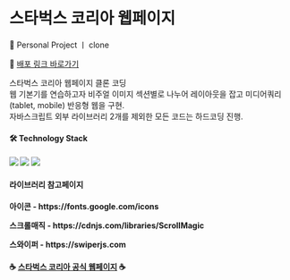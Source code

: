 # 스타벅스 코리아 웹페이지
<p> 👤 Personal Project ㅣ clone </p>
<p>
  🔗 <a href="https://kimziyeon.github.io/starbucks/" target="_blank"> 배포 링크 바로가기</a>
</p>
<p>
스타벅스 코리아 웹페이지 클론 코딩<br/>
웹 기본기를 연습하고자 비주얼 이미지 섹션별로 나누어 레이아웃을 잡고 미디어쿼리(tablet, mobile) 반응형 웹을 구현.<br/>
자바스크립트 외부 라이브러리 2개를 제외한 모든 코드는 하드코딩 진행.
</p>

<h4> 🛠️ Technology Stack<h4>
<img src="https://img.shields.io/badge/html-E34F26?style=flat-square&logo=html"/>
<img src="https://img.shields.io/badge/CSS3-1572B6?style=flat-square&logo=css3&logoColor=white"/>
<img src="https://img.shields.io/badge/Javascript-ffb13b?style=flat-square&logo=javascript&logoColor=white"/>


<h4>라이브러리 참고페이지<h4>
<p>아이콘 - https://fonts.google.com/icons</p>
<p>스크롤매직 - https://cdnjs.com/libraries/ScrollMagic</p>
<p>스와이퍼 - https://swiperjs.com</p>

<h4>☕️ <a href="https://www.starbucks.co.kr/">스타벅스 코리아 공식 웹페이지</a> ☕️<h4>
